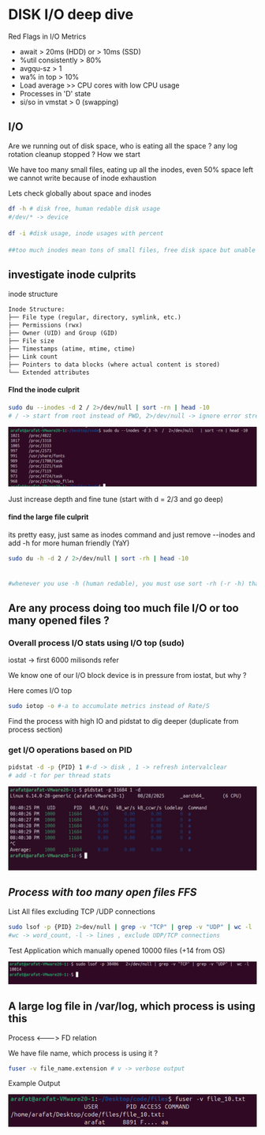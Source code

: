 
# DISK I/O deep dive

Red Flags in I/O Metrics

- await > 20ms (HDD) or > 10ms (SSD)
- %util consistently > 80%
- avgqu-sz > 1
- wa% in top > 10%
- Load average >> CPU cores with low CPU usage
- Processes in 'D' state
- si/so in vmstat > 0 (swapping)

## I/O 

Are we running out of disk space, who is eating all the space ? any log rotation cleanup stopped ? How we start 

We have too many small files, eating up all the inodes, even 50% space left we cannot write because of inode exhaustion


Lets check globally about space and inodes

```bash
df -h # disk free, human redable disk usage
#/dev/* -> device

df -i #disk usage, inode usages with percent

##too much inodes mean tons of small files, free disk space but unable to create files

````
## investigate inode culprits 
inode structure

```
Inode Structure:
├── File type (regular, directory, symlink, etc.)
├── Permissions (rwx)
├── Owner (UID) and Group (GID)
├── File size
├── Timestamps (atime, mtime, ctime)
├── Link count
├── Pointers to data blocks (where actual content is stored)
└── Extended attributes
```

#### FInd the inode culprit

```bash
sudo du --inodes -d 2 / 2>/dev/null | sort -rn | head -10
# / -> start from root instead of PWD, 2>/dev/null -> ignore error streams
```
![alt text](image-14.png)

Just increase depth and fine tune (start with d = 2/3 and go deep)


#### find the large file culprit
its pretty easy, just same as inodes command and just remove --inodes and add -h for more human friendly (YaY)

```bash
sudo du -h -d 2 / 2>/dev/null | sort -rh | head -10


#whenever you use -h (human redable), you must use sort -rh (-r -h) that means reverse order (-r) with human redable outputs (-h)
```

## Are any process doing too much file I/O or too many opened files ?


### Overall  process I/O stats using I/O top (sudo)

iostat -> first 6000 milisonds refer

We know one of our I/O block device is in pressure from iostat, but why ?

Here comes I/O top

```bash
sudo iotop -o #-a to accumulate metrics instead of Rate/S
```
Find the process with high IO and pidstat to dig deeper (duplicate from process section)

### get I/O operations based on PID
```bash
pidstat -d -p {PID} 1 #-d -> disk , 1 -> refresh intervalclear
# add -t for per thread stats
```


![alt text](image-8.png)


## *Process with too many open files FFS*

List All files excluding TCP /UDP connections

```bash
sudo lsof -p {PID} 2>dev/null | grep -v "TCP" | grep -v "UDP" | wc -l
#wc -> word_count, -l -> lines , exclude UDP/TCP connections
```

Test Application which manually opened 10000 files (+14 from OS)

![alt text](image-15.png)


## A large log file in /var/log, which process is using this

Process <---> FD relation


We have file name, which process is using it ?


```bash
fuser -v file_name.extension # v -> verbose output
```

Example Output

![alt text](image-23.png)
